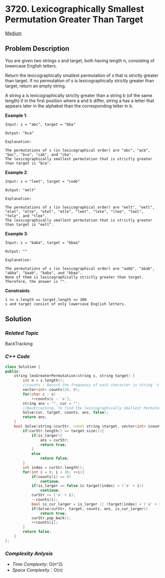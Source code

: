 # 3720. Lexicographically Smallest Permutation Greater Than Target
[Medium]()

## Problem Description

You are given two strings s and target, both having length n, consisting of lowercase English letters.

Return the lexicographically smallest permutation of s that is strictly greater than target. If no permutation of s is lexicographically strictly greater than target, return an empty string.

A string a is lexicographically strictly greater than a string b (of the same length) if in the first position where a and b differ, string a has a letter that appears later in the alphabet than the corresponding letter in b.

**Example 1**:
```
Input: s = "abc", target = "bba"

Output: "bca"

Explanation:

The permutations of s (in lexicographical order) are "abc", "acb", "bac", "bca", "cab", and "cba".
The lexicographically smallest permutation that is strictly greater than target is "bca".
```
**Example 2**:
```
Input: s = "leet", target = "code"

Output: "eelt"

Explanation:

The permutations of s (in lexicographical order) are "eelt", "eetl", "elet", "elte", "etel", "etle", "leet", "lete", "ltee", "teel", "tele", and "tlee".
The lexicographically smallest permutation that is strictly greater than target is "eelt".
```
**Example 3**:
```
Input: s = "baba", target = "bbaa"

Output: ""

Explanation:

The permutations of s (in lexicographical order) are "aabb", "abab", "abba", "baab", "baba", and "bbaa".
None of them is lexicographically strictly greater than target. Therefore, the answer is "".
```

**Constraints**
```
1 <= s.length == target.length <= 300
s and target consist of only lowercase English letters.
```

## Solution

### _Related Topic_
   BackTracking

### _C++ Code_
```cpp
class Solution {
public:
    string lexGreaterPermutation(string s, string target) {
        int n = s.length();
        //counts : Record the frequency of each character in string 's'
        vector<int> counts(26, 0);
        for(char c : s)
            ++counts[c - 'a'];
        string ans = "", cur = "";
        //Backtracking. To find the lexicographically Smallest Permutation Greater Than Target
        Solve(cur, target, counts, ans, false);
        return ans;
    }
    bool Solve(string &curStr, const string &target, vector<int> &counts, string &ans, bool is_larger){
        if(curStr.length() == target.size()){
            if(is_larger){
                ans = curStr;
                return true;
            }
            else
                return false;
        }
        int index = curStr.length();
        for(int i = 0; i < 26; ++i){
            if(counts[i] == 0)
                continue;
            if(is_larger == false && target[index] > ('a' + i))
                continue;
            curStr += ('a' + i);
            --counts[i];
            bool is_cur_larger = is_larger || (target[index] < ('a' + i));
            if(Solve(curStr, target, counts, ans, is_cur_larger))
                return true;
            curStr.pop_back();
            ++counts[i];
        }
        return false;
    }
};
```

### _Complexity Anlysis_
- _Time Complexity_: O(n^2)
- _Space Complexity_：O(n)
